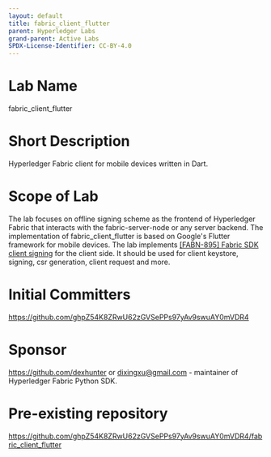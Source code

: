 ```yaml
---
layout: default
title: fabric_client_flutter
parent: Hyperledger Labs
grand-parent: Active Labs
SPDX-License-Identifier: CC-BY-4.0
---
```

# Lab Name
fabric_client_flutter

# Short Description
Hyperledger Fabric client for mobile devices written
in Dart.

# Scope of Lab
The lab focuses on offline signing scheme as the frontend
of Hyperledger Fabric that interacts with the fabric-server-node or any
server backend. The implementation of fabric_client_flutter is based on
Google's Flutter framework for mobile devices.  The lab implements
[[FABN-895] Fabric SDK client
signing](https://docs.google.com/document/d/1gj5XB7yS-pfjpvZEUQh5lBGSIE6aQemu8A69tAYQtTc/edit#heading=h.blytbnfrd23h)
for the client side. It should be used for client keystore, signing, csr
generation, client request and more.

# Initial Committers
https://github.com/ghpZ54K8ZRwU62zGVSePPs97yAv9swuAY0mVDR4

# Sponsor
https://github.com/dexhunter or dixingxu@gmail.com -
maintainer of Hyperledger Fabric Python SDK.

# Pre-existing repository
https://github.com/ghpZ54K8ZRwU62zGVSePPs97yAv9swuAY0mVDR4/fabric_client_flutter